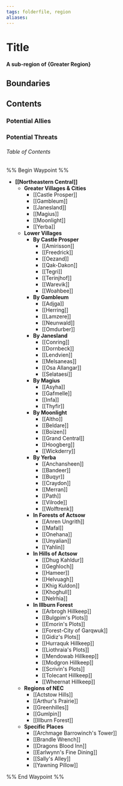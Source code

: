 ```yaml
---
tags: folderfile, region
aliases:
---
```

# Title
#### A sub-region of {Greater Region}
## Boundaries
## Contents
### Potential Allies
### Potential Threats
###### Table of Contents
%% Begin Waypoint %%
- **[[Northeastern Central]]**
	- **Greater Villages & Cities**
		- [[Castle Prosper]]
		- [[Gambleum]]
		- [[Janesland]]
		- [[Magius]]
		- [[Moonlight]]
		- [[Yerba]]
	- **Lower Villages**
		- **By Castle Prosper**
			- [[Amirisson]]
			- [[Freedrick]]
			- [[Oezand]]
			- [[Qak-Dakon]]
			- [[Tegri]]
			- [[Terinjhof]]
			- [[Warevik]]
			- [[Woahbee]]
		- **By Gambleum**
			- [[Adjga]]
			- [[Herring]]
			- [[Lamzere]]
			- [[Neunwald]]
			- [[Omdurber]]
		- **By Janesland**
			- [[Conring]]
			- [[Dornbeck]]
			- [[Lendvien]]
			- [[Melsaneas]]
			- [[Osa Allangar]]
			- [[Selataesi]]
		- **By Magius**
			- [[Asyha]]
			- [[Gafmelle]]
			- [[Infa]]
			- [[Thyfir]]
		- **By Moonlight**
			- [[Altho]]
			- [[Beldare]]
			- [[Boizen]]
			- [[Grand Central]]
			- [[Hoogberg]]
			- [[Wickderry]]
		- **By Yerba**
			- [[Anchansheen]]
			- [[Bandeer]]
			- [[Buqyr]]
			- [[Craydon]]
			- [[Merran]]
			- [[Path]]
			- [[Vilrode]]
			- [[Wolftrenk]]
		- **In Forests of Actsow**
			- [[Anren Ungrith]]
			- [[Mafal]]
			- [[Onehana]]
			- [[Unyalian]]
			- [[Yahlin]]
		- **In Hills of Actsow**
			- [[Dhug Kahldur]]
			- [[Geghloch]]
			- [[Hameer]]
			- [[Helvuagh]]
			- [[Khig Kuldon]]
			- [[Khoghull]]
			- [[Nelrhia]]
		- **In Illburn Forest**
			- [[Arbrogh Hillkeep]]
			- [[Bulgpim's Plots]]
			- [[Emorin's Plots]]
			- [[Forest-City of Garqwuk]]
			- [[Gidiz's Plots]]
			- [[Hurraquk Hillkeep]]
			- [[Liothraia's Plots]]
			- [[Mendowab Hillkeep]]
			- [[Modgron Hillkeep]]
			- [[Scrivin's Plots]]
			- [[Tolecant Hillkeep]]
			- [[Wheernat Hillkeep]]
	- **Regions of NEC**
		- [[Actstow Hills]]
		- [[Arthur's Prairie]]
		- [[Greenhilles]]
		- [[Gumlpin]]
		- [[Illburn Forest]]
	- **Specific Places**
		- [[Archmage Barrowinch's Tower]]
		- [[Brandle Wrench]]
		- [[Dragons Blood Inn]]
		- [[Earlwynn's Fine Dining]]
		- [[Sally's Alley]]
		- [[Yawning Pillow]]

%% End Waypoint %%
